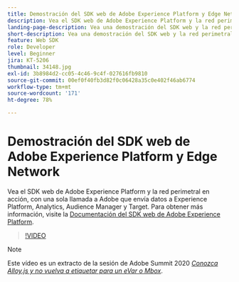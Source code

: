 ```yaml
---
title: Demostración del SDK web de Adobe Experience Platform y Edge Network
description: Vea el SDK web de Adobe Experience Platform y la red perimetral en acción, con una sola llamada a Adobe que envía datos a Experience Platform, Analytics, Audience Manager y Target.
landing-page-description: Vea una demostración del SDK web y la red perimetral en acción, con una sola llamada a Adobe que envía datos a Experience Platform, Analytics, Audience Manager y Target.
short-description: Vea una demostración del SDK web y la red perimetral en acción, con una sola llamada a Adobe que envía datos a Experience Platform, Analytics, Audience Manager y Target.
feature: Web SDK
role: Developer
level: Beginner
jira: KT-5206
thumbnail: 34148.jpg
exl-id: 3b8984d2-cc05-4c46-9c4f-027616fb9810
source-git-commit: 00ef0f40fb3d82f0c06428a35c0e402f46ab6774
workflow-type: tm+mt
source-wordcount: '171'
ht-degree: 78%

---
```


# Demostración del SDK web de Adobe Experience Platform y Edge Network

Vea el SDK web de Adobe Experience Platform y la red perimetral en acción, con una sola llamada a Adobe que envía datos a Experience Platform, Analytics, Audience Manager y Target. Para obtener más información, visite la [Documentación del SDK web de Adobe Experience Platform](https://experienceleague.adobe.com/docs/experience-platform/edge/home.html?lang=es).

>[!VIDEO](https://video.tv.adobe.com/v/34148?learn=on)

>[!NOTE]
>
>Este vídeo es un extracto de la sesión de Adobe Summit 2020 *[Conozca Alloy.js y no vuelva a etiquetar para un eVar o Mbox](https://business.adobe.com/summit/2020/with-alloy-js-never-tag-for-an-evar-or-mbox-again.html)*.
